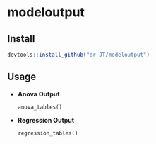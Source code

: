 
# modeloutput

## Install

```r
devtools::install_github("dr-JT/modeloutput")
```

## Usage

- **Anova Output**

    `anova_tables()`
    
- **Regression Output**

    `regression_tables()`
    

